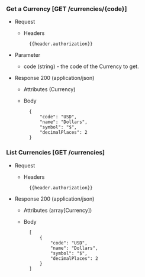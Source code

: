 ### Get a Currency [GET /currencies/{code}]

+ Request
    + Headers
    
            {{header.authorization}}

+ Parameter
    + code (string) - the code of the Currency to get.

+ Response 200 (application/json)
    + Attributes (Currency)

    + Body

            {
                "code": "USD",
                "name": "Dollars",
                "symbol": "$",
                "decimalPlaces": 2
            }

### List Currencies [GET /currencies]

+ Request
    + Headers
    
            {{header.authorization}}

+ Response 200 (application/json)
    + Attributes (array[Currency])

    + Body

            [
                {
                    "code": "USD",
                    "name": "Dollars",
                    "symbol": "$",
                    "decimalPlaces": 2
                }
            ]
